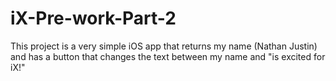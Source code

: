 # iX-Pre-work-Part-2

This project is a very simple iOS app that returns my name (Nathan Justin) and has a button that changes the text between my name and "is excited for iX!"
